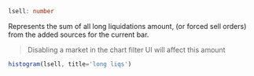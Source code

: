 ```ts
lsell: number
```

Represents the sum of all long liquidations amount, (or forced sell orders) from the added sources for the current bar.
> Disabling a market in the chart filter UI will affect this amount


```ts
histogram(lsell, title='long liqs')
```